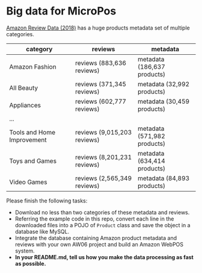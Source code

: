 # Big data for MicroPos


[Amazon Review Data (2018)](https://nijianmo.github.io/amazon/index.html) has a huge products metadata set of multiple categories.

|category| reviews | metadata |
|--| -- | -- |
|Amazon Fashion|reviews (883,636 reviews)|metadata (186,637 products)|
|All Beauty|reviews (371,345 reviews)|metadata (32,992 products)|
|Appliances|reviews (602,777 reviews)|metadata (30,459 products)|
| ... |
|Tools and Home Improvement|reviews (9,015,203 reviews)|metadata (571,982 products)|
Toys and Games|reviews (8,201,231 reviews)|metadata (634,414 products)|
Video Games|reviews (2,565,349 reviews)|metadata (84,893 products)|

Please finish the following tasks:

- Download no less than two categories of these metadata and reviews.
- Referring the example code in this repo, convert each line in the downloaded files into a POJO of `Product` class and save the object in a database like MySQL. 
- Integrate the database containing Amazon product metadata and reviews with your own AW06 project and build an Amazon WebPOS system.
- **In your README.md, tell us how you make the data processing as fast as possible.**